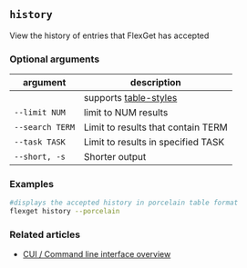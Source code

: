 ## `history`
View the history of entries that FlexGet has accepted

### Optional arguments
| argument | description |
| --- | --- |
||supports [table-styles](/CLI/--table-styles)|
| `--limit NUM` | limit to NUM results |
| `--search TERM` | Limit to results that contain TERM |
| `--task TASK` | Limit to results in specified TASK |
| `--short, -s` | Shorter output |


### Examples
```bash
#displays the accepted history in porcelain table format
flexget history --porcelain
```

### Related articles
* [CUI / Command line interface overview](/CLI)